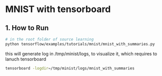 # MNIST with tensorboard

## 1. How to Run
```bash
# in the root folder of source learning
python tensorflow/examples/tutorials/mnist/mnist_with_summaries.py
```

this will generate log in /tmp/minist/logs, to visualize it, which requires to lanuch tensorboard
```bash
tensorboard -logdir=/tmp/minist/logs/mnist_with_summaries
```